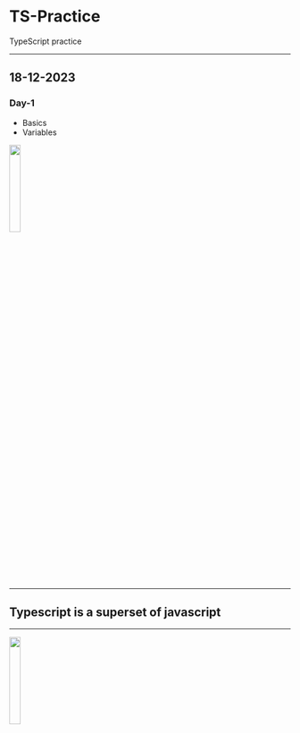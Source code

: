 # TS-Practice
TypeScript practice
<hr>
<h2>18-12-2023</h2>
<h3>Day-1</h3>
<ul>
  <li>Basics</li>
  <li>Variables</li>
</ul>
<img src="https://pbs.twimg.com/profile_images/1648471227416346625/v84A9gXA_400x400.png" align="center" height="20%" width="20%"/>
<hr>
<h2>Typescript is a superset of javascript</h2>
<hr>
<img src="https://upload.wikimedia.org/wikipedia/commons/thumb/9/99/Unofficial_JavaScript_logo_2.svg/1200px-Unofficial_JavaScript_logo_2.svg.png" align="center" height="20%" width="20%"/>

